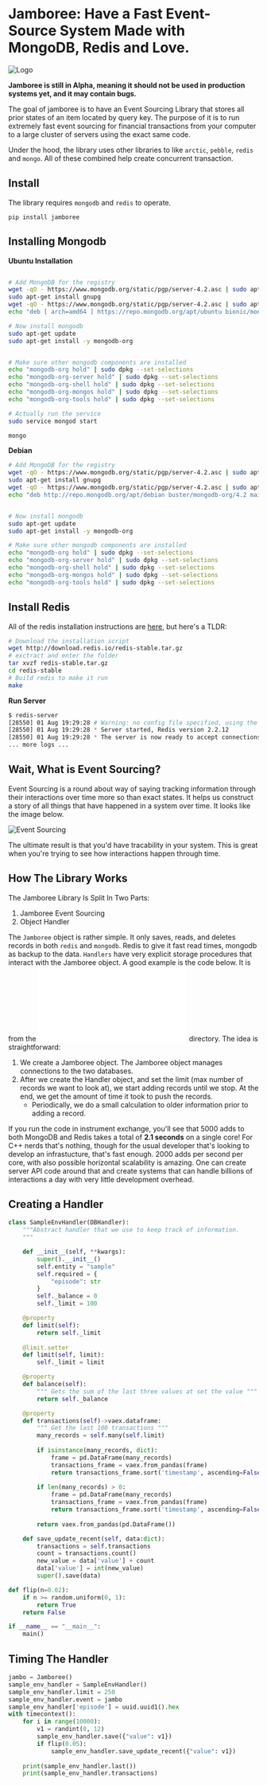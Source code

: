 # Jamboree: Have a Fast Event-Source System Made with MongoDB, Redis and Love.

![Logo](docs/imgs/jamboree_long.png)

**Jamboree is still in Alpha, meaning it should not be used in production systems yet, and it may contain bugs.**


The goal of jamboree is to have an Event Sourcing Library that stores all prior states of an item located by query key. The purpose of it is to run extremely fast event sourcing for financial transactions from your computer to a large cluster of servers using the exact same code.

Under the hood, the library uses other libraries to like `arctic`, `pebble`, `redis` and `mongo`. All of these combined help create concurrent transaction.

## Install

The library requires `mongodb` and `redis` to operate.

```
pip install jamboree
```


## Installing Mongodb

**Ubuntu Installation**

```bash

# Add MongoDB for the registry
wget -qO - https://www.mongodb.org/static/pgp/server-4.2.asc | sudo apt-key add -
sudo apt-get install gnupg
wget -qO - https://www.mongodb.org/static/pgp/server-4.2.asc | sudo apt-key add -
echo "deb [ arch=amd64 ] https://repo.mongodb.org/apt/ubuntu bionic/mongodb-org/4.2 multiverse" | sudo tee /etc/apt/sources.list.d/mongodb-org-4.2.list

# Now install mongodb
sudo apt-get update
sudo apt-get install -y mongodb-org


# Make sure other mongodb components are installed
echo "mongodb-org hold" | sudo dpkg --set-selections
echo "mongodb-org-server hold" | sudo dpkg --set-selections
echo "mongodb-org-shell hold" | sudo dpkg --set-selections
echo "mongodb-org-mongos hold" | sudo dpkg --set-selections
echo "mongodb-org-tools hold" | sudo dpkg --set-selections

# Actually run the service
sudo service mongod start
```



```bash
mongo
```


**Debian**

```bash
# Add MongoDB for the registry
wget -qO - https://www.mongodb.org/static/pgp/server-4.2.asc | sudo apt-key add -
sudo apt-get install gnupg
wget -qO - https://www.mongodb.org/static/pgp/server-4.2.asc | sudo apt-key add -
echo "deb http://repo.mongodb.org/apt/debian buster/mongodb-org/4.2 main" | sudo tee /etc/apt/sources.list.d/mongodb-org-4.2.list


# Now install mongodb
sudo apt-get update
sudo apt-get install -y mongodb-org

# Make sure other mongodb components are installed
echo "mongodb-org hold" | sudo dpkg --set-selections
echo "mongodb-org-server hold" | sudo dpkg --set-selections
echo "mongodb-org-shell hold" | sudo dpkg --set-selections
echo "mongodb-org-mongos hold" | sudo dpkg --set-selections
echo "mongodb-org-tools hold" | sudo dpkg --set-selections
```


## Install Redis

All of the redis installation instructions are [here](https://redis.io/topics/quickstart), but here's a TLDR:


```bash
# Download the installation script
wget http://download.redis.io/redis-stable.tar.gz
# exctract and enter the folder
tar xvzf redis-stable.tar.gz
cd redis-stable
# Build redis to make it run
make
```

**Run Server**

```bash
$ redis-server
[28550] 01 Aug 19:29:28 # Warning: no config file specified, using the default config. In order to specify a config file use 'redis-server /path/to/redis.conf'
[28550] 01 Aug 19:29:28 * Server started, Redis version 2.2.12
[28550] 01 Aug 19:29:28 * The server is now ready to accept connections on port 6379
... more logs ...

```





## Wait, What is Event Sourcing?

Event Sourcing is a round about way of saying tracking information through their interactions over time more so than exact states. It helps us construct a story of all things that have happened in a system over time. It looks like the image below.

![Event Sourcing](docs/imgs/event-sourcing_long.png)


The ultimate result is that you'd have tracability in your system. This is great when you're trying to see how interactions happen through time.




## How The Library Works

The Jamboree Library Is Split In Two Parts:

1. Jamboree Event Sourcing
2. Object Handler

The `Jamboree` object is rather simple. It only saves, reads, and deletes records in both `redis` and `mongodb`. Redis to give it fast read times, mongodb as backup to the data. `Handlers` have very explicit storage procedures that interact with the Jamboree object. A good example is the code below. It is from the ![examples/instrument_exchange.py](./examples/sample_env.py) directory. The idea is straightforward:

1. We create a Jamboree object. The Jamboree object manages connections to the two databases. 
2. After we create the Handler object, and set the limit (max number of records we want to look at), we start adding records until we stop. At the end, we get the amount of time it took to push the records.
    * Periodically, we do a small calculation to older information prior to adding a record.


If you run the code in instrument exchange, you'll see that 5000 adds to both MongoDB and Redis takes a total of **2.1 seconds** on a single core! For C++ nerds that's nothing, though for the usual developer that's looking to develop an infrastucture, that's fast enough. 2000 adds per second per core, with also possible horizontal scalability is amazing. One can create server API code around that and create systems that can handle billions of interactions a day with very little development overhead. 


## Creating a Handler

```py
class SampleEnvHandler(DBHandler):
    """Abstract handler that we use to keep track of information.
    """

    def __init__(self, **kwargs):
        super().__init__()
        self.entity = "sample"
        self.required = {
            "episode": str
        }
        self._balance = 0
        self._limit = 100

    @property
    def limit(self):
        return self._limit
    
    @limit.setter
    def limit(self, limit):
        self._limit = limit 

    @property
    def balance(self):
        """ Gets the sum of the last three values at set the value """
        return self._balance

    @property
    def transactions(self)->vaex.dataframe:
        """ Get the last 100 transactions """
        many_records = self.many(self.limit)
        
        if isinstance(many_records, dict):
            frame = pd.DataFrame(many_records)
            transactions_frame = vaex.from_pandas(frame)
            return transactions_frame.sort('timestamp', ascending=False)
        
        if len(many_records) > 0:
            frame = pd.DataFrame(many_records)
            transactions_frame = vaex.from_pandas(frame)
            return transactions_frame.sort('timestamp', ascending=False)
        
        return vaex.from_pandas(pd.DataFrame())

    def save_update_recent(self, data:dict):
        transactions = self.transactions
        count = transactions.count()
        new_value = data['value'] + count
        data['value'] = int(new_value)
        super().save(data)

def flip(n=0.02):
    if n >= random.uniform(0, 1):
        return True
    return False

if __name__ == "__main__":
    main()
```


## Timing The Handler

```py
jambo = Jamboree()
sample_env_handler = SampleEnvHandler()
sample_env_handler.limit = 250
sample_env_handler.event = jambo
sample_env_handler['episode'] = uuid.uuid1().hex
with timecontext():
    for i in range(10000):
        v1 = randint(0, 12)      
        sample_env_handler.save({"value": v1})
        if flip(0.05):
            sample_env_handler.save_update_recent({"value": v1})
    
    print(sample_env_handler.last())
    print(sample_env_handler.transactions)
```



